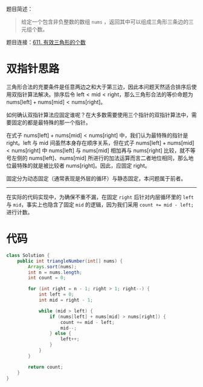 题目简述：

> 给定一个包含非负整数的数组 `nums` ，返回其中可以组成三角形三条边的三元组个数。

题目连接：[611. 有效三角形的个数](https://leetcode.cn/problems/valid-triangle-number/)

# 双指针思路

三角形合法的充要条件是任意两边之和大于第三边，因此本问题天然适合排序后使用双指针算法解决。排序后令 $\mathrm{left}<\mathrm{mid}<\mathrm{right}$，那么三角形合法的等价命题为 $\mathrm{nums}[\mathrm{left}]+\mathrm{nums}[\mathrm{mid}]<\mathrm{nums}[\mathrm{right}]$。

如何确认双指针算法应固定谁呢？在大多数需要使用三个指针的双指针算法中，需要固定的都是最特殊的那一个指针。

在式子 $\mathrm{nums}[\mathrm{left}]+\mathrm{nums}[\mathrm{mid}]<\mathrm{nums}[\mathrm{right}]$ 中，我们认为最特殊的指针是 $\mathrm{right}$。$\mathrm{left}$ 与 $\mathrm{mid}$ 间虽然本身存在顺序关系，但在式子 $\mathrm{nums}[\mathrm{left}]+\mathrm{nums}[\mathrm{mid}]<\mathrm{nums}[\mathrm{right}]$ 中 $\mathrm{nums}[\mathrm{left}]$ 与 $\mathrm{nums}[\mathrm{mid}]$ 相加再与 $\mathrm{nums}[\mathrm{right}]$ 比较，就不等号左侧的 $\mathrm{nums}[\mathrm{left}]$、$\mathrm{nums}[\mathrm{mid}]$ 所进行的加法运算而言二者地位相同，那么地位最特殊的就是被比较者 $\mathrm{nums}[\mathrm{right}]$。因此，应固定 $\mathrm{right}$。

固定分为动态固定（通常表现是外层的循环）与静态固定，本问题属于前者。

---

在实际的代码实现中，为确保不重不漏，在固定 `right` 后针对内层循环里的 `left` 与 `mid`，事实上也隐含了固定 `mid` 的逻辑，因为我们采用 `count += mid - left;` 进行计数。

# 代码

```java
class Solution {
    public int triangleNumber(int[] nums) {
        Arrays.sort(nums);
        int n = nums.length;
        int count = 0;

        for (int right = n - 1; right > 1; right--) {
            int left = 0;
            int mid = right - 1;

            while (mid > left) {
                if (nums[left] + nums[mid] > nums[right]) {
                    count += mid - left;
                    mid--;
                } else {
                    left++;
                }
            }
        }

        return count;
    }
}
```